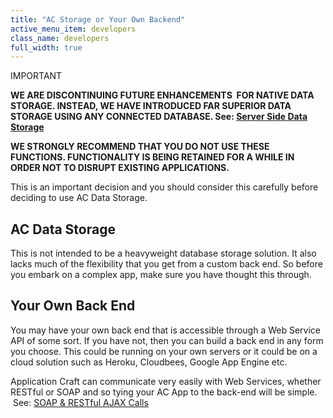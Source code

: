 ```yaml
---
title: "AC Storage or Your Own Backend"
active_menu_item: developers
class_name: developers
full_width: true
---
```



IMPORTANT

**WE ARE DISCONTINUING FUTURE ENHANCEMENTS  FOR NATIVE DATA STORAGE. INSTEAD, WE HAVE INTRODUCED FAR SUPERIOR DATA STORAGE USING ANY CONNECTED DATABASE. See: [Server Side Data Storage](/developers/documentation/product-guide/data-storage/server-side-data-storage/)**

**WE STRONGLY RECOMMEND THAT YOU DO NOT USE THESE FUNCTIONS. FUNCTIONALITY IS BEING RETAINED FOR A WHILE IN ORDER NOT TO DISRUPT EXISTING APPLICATIONS.**

This is an important decision and you should consider this carefully before deciding to use AC Data Storage.

## AC Data Storage

This is not intended to be a heavyweight database storage solution. It also lacks much of the flexibility that you get from a custom back end. So before you embark on a complex app, make sure you have thought this through.

## Your Own Back End

You may have your own back end that is accessible through a Web Service API of some sort. If you have not, then you can build a back end in any form you choose. This could be running on your own servers or it could be on a cloud solution such as Heroku, Cloudbees, Google App Engine etc.

Application Craft can communicate very easily with Web Services, whether RESTful or SOAP and so tying your AC App to the back-end will be simple.  See: [SOAP & RESTful AJAX Calls](/developers/documentation/scripting-apis/client-api/soap-restful-ajax-calls/)
